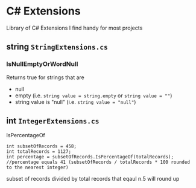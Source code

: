 # C# Extensions
Library of C# Extensions I find handy for most projects

## string ```StringExtensions.cs```

### IsNullEmptyOrWordNull
Returns true for strings that are
- null
- empty (i.e. ```string value = string.empty``` or ```string value = ""```)
- string value is "null" (i.e. ```string value = "null"```)

## int ```IntegerExtensions.cs```
IsPercentageOf
```
int subsetOfRecords = 458;
int totalRecords = 1127;
int percentage = subsetOfRecords.IsPercentageOf(totalRecords);
//percentage equals 41 (subsetOfRecords / totalRecords * 100 rounded to the nearest integer)
```
subset of records divided by total records that eqaul n.5 will round up
